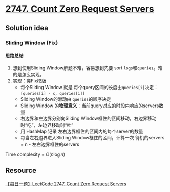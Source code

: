 # [2747. Count Zero Request Servers](https://leetcode.com/problems/count-zero-request-servers/description/)

## Solution idea
### Sliding Window (Fix)
#### 思路总结
1. 想到使用Sliding Window解题不难，容易想到先要 sort `logs`和`queries`。难的是怎么实现。
2. 实现：类Fix模版
    * 每个Sliding Window 就是 每个query区间的长度由`queries[i]`决定：`[queries[i] - x, queries[i]]`
    * Sliding Window的滑动由 `queries`的顺序决定
    * Sliding Window 的**物理意义**：当前query对应的时段内响应的servers数量
    * 右边界和左边界分别向Sliding Window框住的区间移动，右边界移动时“吃”，左边界移动时“吐”
    * 用 HashMap 记录 左右边界框住的区间内的每个server的数量
    * 每当左右边界进入Sliding Window框住的区间，计算一次 待机的servers = n - 左右边界框住的servers


Time complexity = $O(n\log n)$


## Resource
[【每日一题】LeetCode 2747. Count Zero Request Servers](https://www.youtube.com/watch?v=ShYCEh77RSc&ab_channel=HuifengGuan)
